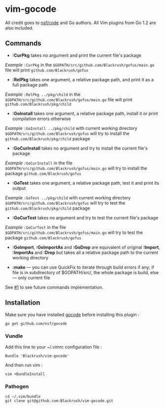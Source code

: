 vim-gocode
==========

All credit goes to [nsf/code](http://github.com/nsf/gocode) and Go authors.
All Vim plugins from Go 1.2 are also included.

## Commands

* **:CurPkg** takes no argument and print the current file's package

*Example* `:CurPkg` in the `$GOPATH/src/github.com/Blackrush/gofus/main.go` file will print `github.com/Blackrush/gofus`

* **:RelPkg** takes one argument, a relative package path, and print it as a full package path

*Example* `:RelPkg ../pkg/child` in the `$GOPATH/src/github.com/Blackrush/gofus/main.go` file will print `github.com/Blackrush/pkg/child`

* **:GoInstall** takes one argument, a relative package path, install it or print compilation errors otherwise

*Example* `:GoInstall ../pkg/child` with current working directory `$GOPATH/src/github.com/Blackrush/gofus`
will try to install the `github.com/Blackrush/pkg/child` package

* **:GoCurInstall** takes no argument and try to install the current file's package

*Example* `:GoCurInstall` in the file `$GOPATH/src/github.com/Blackrush/gofus/main.go` will try to install the
package `github.com/Blackrush/gofus`

* **:GoTest** takes one argument, a relative package path, test it and print its output

*Example* `:GoTest ../pkg/child` with current working directory `$GOPATH/src/github.com/Blackrush/gofus`
will try to test the `github.com/Blackrush/pkg/child` package

* **:GoCurTest** takes no argument and try to test the current file's package

*Example* `:GoCurTest` in the file `$GOPATH/src/github.com/Blackrush/gofus/main.go` will try to test the
package `github.com/Blackrush/gofus`

* **:GoImport**, **:GoImportAs** and **:GoDrop** are equivalent of original **:Import**, **:ImportAs** and **:Drop**
but takes all a relative package path to the current working directory

* **:make** — you can use QuickFix to iterate through build errors if any; if file is in subdirectory of $GOPATH/src/, the whole package is build, else — only current file

See [#1](https://github.com/Blackrush/vim-gocode/issues/1) to see future commands implementation.

## Installation

Make sure you have installed [gocode](https://github.com/nsf/gocode) before installing this plugin :

```bash
go get github.com/nsf/gocode
```

### Vundle

Add this line to your ~/.vimrc configuration file :

    Bundle 'Blackrush/vim-gocode'

And then run vim :

    vim +BundleInstall

### Pathogen

    cd ~/.vim/bundle
    git clone git@github.com:Blackrush/vim-gocode.git
